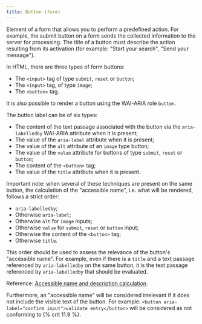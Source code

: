 ```yaml
---
title: Button (form)
---
```


Element of a form that allows you to perform a predefined action. For example, the submit button on a form sends the collected information to the server for processing. The title of a button must describe the action resulting from its activation (for example: "Start your search", "Send your message").

In HTML, there are three types of form buttons:

- The `<input>` tag of type `submit`, `reset` or `button`;
- The `<input>` tag, of type `image`;
- The `<button>` tag.

It is also possible to render a button using the WAI-ARIA role `button`.

The button label can be of six types:

- The content of the text passage associated with the button via the `aria-labelledby` WAI-ARIA attribute when it is present;
- The value of the `aria-label` attribute when it is present;
- The value of the `alt` attribute of an `image` type button;
- The value of the `value` attribute for buttons of type `submit`, `reset` or `button`;
- The content of the `<button>` tag;
- The value of the `title` attribute when it is present.

Important note: when several of these techniques are present on the same button, the calculation of the "accessible name", i.e. what will be rendered, follows a strict order:

- `aria-labelledby`;
- Otherwise `aria-label`;
- Otherwise `alt` for `image` <span lang="en">inputs</span>;
- Otherwise `value` for `submit`, `reset` or `button` <span lang="en">input</span>;
- Otherwise the content of the `<button>` tag;
- Otherwise `title`.

This order should be used to assess the relevance of the button's "accessible name". For example, even if there is a `title` and a text passage referenced by `aria-labelledby` on the same button, it is the text passage referenced by `aria-labelledby` that should be evaluated.

Reference: <span lang="en">[Accessible name and description calculation](https://www.w3.org/TR/html-aam-1.0/#accessible-name-and-description-computation)</span>.

Furthermore, an "accessible name" will be considered irrelevant if it does not include the visible text of the button. For example: `<button aria-label="confirm input">validate entry</button>` will be considered as not conforming to {% crit 11.9 %}.
